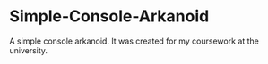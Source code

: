 # Simple-Console-Arkanoid
A simple console arkanoid. It was created for my coursework at the university.
